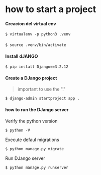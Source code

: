 # how to start a project

#### Creacion del virtual env
```
$ virtualenv -p python3 .venv
```

####
```
$ source .venv/bin/activate
```

#### Install dJANGO
```
$ pip install Django==3.2.12
```

#### Create a DJango project
> important to use the "."
```
$ django-admin startproject app .
```

#### how to run the DJango server
Verify the python version
```
$ python -V
```

Execute defaul migrations
```
$ python manage.py migrate
```

Run DJango server
```
$ python manage.py runserver
```
